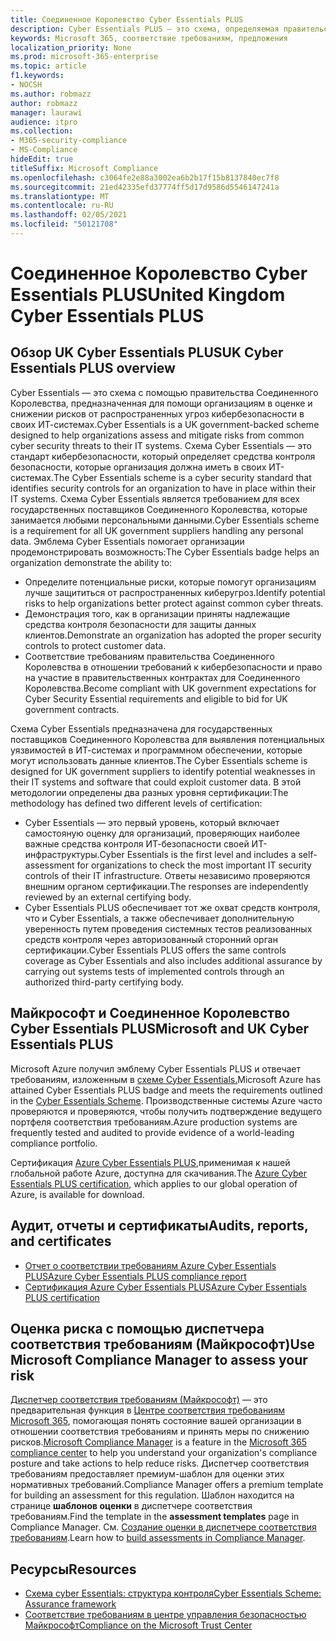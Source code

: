 ```yaml
---
title: Соединенное Королевство Cyber Essentials PLUS
description: Cyber Essentials PLUS — это схема, определяемая правительством Соединенного Королевства, которая помогает организациям защититься от распространенных угроз кибербезопасности.
keywords: Microsoft 365, соответствие требованиям, предложения
localization_priority: None
ms.prod: microsoft-365-enterprise
ms.topic: article
f1.keywords:
- NOCSH
ms.author: robmazz
author: robmazz
manager: laurawi
audience: itpro
ms.collection:
- M365-security-compliance
- MS-Compliance
hideEdit: true
titleSuffix: Microsoft Compliance
ms.openlocfilehash: c3064fe2e88a3002ea6b2b17f15b8137840ec7f8
ms.sourcegitcommit: 21ed42335efd37774ff5d17d9586d5546147241a
ms.translationtype: MT
ms.contentlocale: ru-RU
ms.lasthandoff: 02/05/2021
ms.locfileid: "50121708"
---
```

# <a name="united-kingdom-cyber-essentials-plus"></a><span data-ttu-id="19a8a-104">Соединенное Королевство Cyber Essentials PLUS</span><span class="sxs-lookup"><span data-stu-id="19a8a-104">United Kingdom Cyber Essentials PLUS</span></span>

## <a name="uk-cyber-essentials-plus-overview"></a><span data-ttu-id="19a8a-105">Обзор UK Cyber Essentials PLUS</span><span class="sxs-lookup"><span data-stu-id="19a8a-105">UK Cyber Essentials PLUS overview</span></span>

<span data-ttu-id="19a8a-106">Cyber Essentials — это схема с помощью правительства Соединенного Королевства, предназначенная для помощи организациям в оценке и снижении рисков от распространенных угроз кибербезопасности в своих ИТ-системах.</span><span class="sxs-lookup"><span data-stu-id="19a8a-106">Cyber Essentials is a UK government-backed scheme designed to help organizations assess and mitigate risks from common cyber security threats to their IT systems.</span></span> <span data-ttu-id="19a8a-107">Схема Cyber Essentials — это стандарт кибербезопасности, который определяет средства контроля безопасности, которые организация должна иметь в своих ИТ-системах.</span><span class="sxs-lookup"><span data-stu-id="19a8a-107">The Cyber Essentials scheme is a cyber security standard that identifies security controls for an organization to have in place within their IT systems.</span></span> <span data-ttu-id="19a8a-108">Схема Cyber Essentials является требованием для всех государственных поставщиков Соединенного Королевства, которые занимается любыми персональными данными.</span><span class="sxs-lookup"><span data-stu-id="19a8a-108">Cyber Essentials scheme is a requirement for all UK government suppliers handling any personal data.</span></span> <span data-ttu-id="19a8a-109">Эмблема Cyber Essentials помогает организации продемонстрировать возможность:</span><span class="sxs-lookup"><span data-stu-id="19a8a-109">The Cyber Essentials badge helps an organization demonstrate the ability to:</span></span>

- <span data-ttu-id="19a8a-110">Определите потенциальные риски, которые помогут организациям лучше защититься от распространенных киберугроз.</span><span class="sxs-lookup"><span data-stu-id="19a8a-110">Identify potential risks to help organizations better protect against common cyber threats.</span></span>
- <span data-ttu-id="19a8a-111">Демонстрация того, как в организации приняты надлежащие средства контроля безопасности для защиты данных клиентов.</span><span class="sxs-lookup"><span data-stu-id="19a8a-111">Demonstrate an organization has adopted the proper security controls to protect customer data.</span></span>
- <span data-ttu-id="19a8a-112">Соответствие требованиям правительства Соединенного Королевства в отношении требований к кибербезопасности и право на участие в правительственных контрактах для Соединенного Королевства.</span><span class="sxs-lookup"><span data-stu-id="19a8a-112">Become compliant with UK government expectations for Cyber Security Essential requirements and eligible to bid for UK government contracts.</span></span>

<span data-ttu-id="19a8a-113">Схема Cyber Essentials предназначена для государственных поставщиков Соединенного Королевства для выявления потенциальных уязвимостей в ИТ-системах и программном обеспечении, которые могут использовать данные клиентов.</span><span class="sxs-lookup"><span data-stu-id="19a8a-113">The Cyber Essentials scheme is designed for UK government suppliers to identify potential weaknesses in their IT systems and software that could exploit customer data.</span></span> <span data-ttu-id="19a8a-114">В этой методологии определены два разных уровня сертификации:</span><span class="sxs-lookup"><span data-stu-id="19a8a-114">The methodology has defined two different levels of certification:</span></span>

- <span data-ttu-id="19a8a-115">Cyber Essentials — это первый уровень, который включает самостояную оценку для организаций, проверяющих наиболее важные средства контроля ИТ-безопасности своей ИТ-инфраструктуры.</span><span class="sxs-lookup"><span data-stu-id="19a8a-115">Cyber Essentials is the first level and includes a self-assessment for organizations to check the most important IT security controls of their IT infrastructure.</span></span> <span data-ttu-id="19a8a-116">Ответы независимо проверяются внешним органом сертификации.</span><span class="sxs-lookup"><span data-stu-id="19a8a-116">The responses are independently reviewed by an external certifying body.</span></span>
- <span data-ttu-id="19a8a-117">Cyber Essentials PLUS обеспечивает тот же охват средств контроля, что и Cyber Essentials, а также обеспечивает дополнительную уверенность путем проведения системных тестов реализованных средств контроля через авторизованный сторонний орган сертификации.</span><span class="sxs-lookup"><span data-stu-id="19a8a-117">Cyber Essentials PLUS offers the same controls coverage as Cyber Essentials and also includes additional assurance by carrying out systems tests of implemented controls through an authorized third-party certifying body.</span></span>

## <a name="microsoft-and-uk-cyber-essentials-plus"></a><span data-ttu-id="19a8a-118">Майкрософт и Соединенное Королевство Cyber Essentials PLUS</span><span class="sxs-lookup"><span data-stu-id="19a8a-118">Microsoft and UK Cyber Essentials PLUS</span></span>

<span data-ttu-id="19a8a-119">Microsoft Azure получил эмблему Cyber Essentials PLUS и отвечает требованиям, изложенным в [схеме Cyber Essentials.](https://go.microsoft.com/fwlink/p/?linkid=2099398)</span><span class="sxs-lookup"><span data-stu-id="19a8a-119">Microsoft Azure has attained Cyber Essentials PLUS badge and meets the requirements outlined in the [Cyber Essentials Scheme](https://go.microsoft.com/fwlink/p/?linkid=2099398).</span></span> <span data-ttu-id="19a8a-120">Производственные системы Azure часто проверяются и проверяются, чтобы получить подтверждение ведущего портфеля соответствия требованиям.</span><span class="sxs-lookup"><span data-stu-id="19a8a-120">Azure production systems are frequently tested and audited to provide evidence of a world-leading compliance portfolio.</span></span>

<span data-ttu-id="19a8a-121">Сертификация [Azure Cyber Essentials PLUS,](https://aka.ms/AzureCyberEPlusCert)применимая к нашей глобальной работе Azure, доступна для скачивания.</span><span class="sxs-lookup"><span data-stu-id="19a8a-121">The [Azure Cyber Essentials PLUS certification](https://aka.ms/AzureCyberEPlusCert), which applies to our global operation of Azure, is available for download.</span></span>

## <a name="audits-reports-and-certificates"></a><span data-ttu-id="19a8a-122">Аудит, отчеты и сертификаты</span><span class="sxs-lookup"><span data-stu-id="19a8a-122">Audits, reports, and certificates</span></span>

- [<span data-ttu-id="19a8a-123">Отчет о соответствии требованиям Azure Cyber Essentials PLUS</span><span class="sxs-lookup"><span data-stu-id="19a8a-123">Azure Cyber Essentials PLUS compliance report</span></span>](https://aka.ms/AzureCyberEPlusReport)
- [<span data-ttu-id="19a8a-124">Сертификация Azure Cyber Essentials PLUS</span><span class="sxs-lookup"><span data-stu-id="19a8a-124">Azure Cyber Essentials PLUS certification</span></span>](https://aka.ms/AzureCyberEPlusCert)

## <a name="use-microsoft-compliance-manager-to-assess-your-risk"></a><span data-ttu-id="19a8a-125">Оценка риска с помощью диспетчера соответствия требованиям (Майкрософт)</span><span class="sxs-lookup"><span data-stu-id="19a8a-125">Use Microsoft Compliance Manager to assess your risk</span></span>

<span data-ttu-id="19a8a-126">[Диспетчер соответствия требованиям (Майкрософт)](/microsoft-365/compliance/compliance-manager) — это предварительная функция в [Центре соответствия требованиям Microsoft 365](/microsoft-365/compliance/microsoft-365-compliance-center), помогающая понять состояние вашей организации в отношении соответствия требованиям и принять меры по снижению рисков.</span><span class="sxs-lookup"><span data-stu-id="19a8a-126">[Microsoft Compliance Manager](/microsoft-365/compliance/compliance-manager) is a feature in the [Microsoft 365 compliance center](/microsoft-365/compliance/microsoft-365-compliance-center) to help you understand your organization's compliance posture and take actions to help reduce risks.</span></span> <span data-ttu-id="19a8a-127">Диспетчер соответствия требованиям предоставляет премиум-шаблон для оценки этих нормативных требований.</span><span class="sxs-lookup"><span data-stu-id="19a8a-127">Compliance Manager offers a premium template for building an assessment for this regulation.</span></span> <span data-ttu-id="19a8a-128">Шаблон находится на странице **шаблонов оценки** в диспетчере соответствия требованиям.</span><span class="sxs-lookup"><span data-stu-id="19a8a-128">Find the template in the **assessment templates** page in Compliance Manager.</span></span> <span data-ttu-id="19a8a-129">См. [Создание оценки в диспетчере соответствия требованиям](/microsoft-365/compliance/compliance-manager-assessments).</span><span class="sxs-lookup"><span data-stu-id="19a8a-129">Learn how to [build assessments in Compliance Manager](/microsoft-365/compliance/compliance-manager-assessments).</span></span>

## <a name="resources"></a><span data-ttu-id="19a8a-130">Ресурсы</span><span class="sxs-lookup"><span data-stu-id="19a8a-130">Resources</span></span>

- [<span data-ttu-id="19a8a-131">Схема cyber Essentials: структура контроля</span><span class="sxs-lookup"><span data-stu-id="19a8a-131">Cyber Essentials Scheme: Assurance framework</span></span>](https://www.cyberaware.gov.uk/cyberessentials/files/assurance-framework.pdf)
- [<span data-ttu-id="19a8a-132">Соответствие требованиям в центре управления безопасностью Майкрософт</span><span class="sxs-lookup"><span data-stu-id="19a8a-132">Compliance on the Microsoft Trust Center</span></span>](https://www.microsoft.com/trust-center/compliance/compliance-overview)
